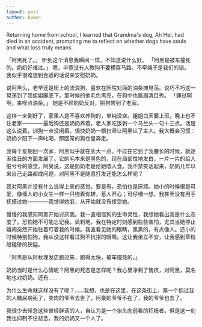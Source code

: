 ```yaml
---
layout: post
author: Ruwei
---
```


Returning home from school, I learned that Grandma's dog, Ah Hei, had died in an accident, prompting me to reflect on whether dogs have souls and what loss truly means.

「阿黑死了。」
听到这个消息我瞬间一怵，不知道说什么好。
「阿黑是被车撞死的。奶奶好难过。」
嗯，毕竟没有人教狗不要横穿马路。不牵绳子是我们的错。
我似乎很难想到合适的话说来安慰奶奶。

说阿黑么，老早还是街上的流浪狗，喜欢在医院对面的油条摊晃荡。说巧不巧这一晃荡到了我姐姐脚底下。那时候的他毛色黑亮，在狗中也属眉清目秀。
「罪过啊啊，来喫点油条。」
她是不顾奶奶反对，把狗带到了老家。

这样一来倒好了，家里人是不喜欢养狗的，单纯没空。姐姐白天要上班，晚上也不住老家————最后狗还是奶奶养着。老人家吃饭剥一个马兰头一句十三点。话是这么说着，训狗一点没闲着。很快奶奶一根扫帚让阿黑认了主人。我大概会习惯：奶奶夕阳下一声叱喝，那回笼的狗仓皇奔走。

我每个星期回一次家，阿黑似乎就在长大一点。不过在它到了我腰长的时候，就逐渐往丑的方面发展了。它的毛本来是黑色的，现在局部性地发白，一片一片的给人脏兮兮的感觉。阿昊说，这是奶奶老是给她喂人食。我不禁笑话起来，奶奶几年以来自己走路都成问题，对阿黑不是随意打发还能怎么样呢？

我对阿黑并没有什么说得上来的感觉。要是有，恐怕也是厌烦。她小的时候很是可爱，像缠人的小女生一样一只绕着你转，惹人开心；可仔细一想，我甚至没有用手抚摸过她————我觉得她脏，从开始就没有接受她。

慢慢的我感知阿黑开始讨厌我。我一直相信狗的生命灵性，我想她看出我是什么态度了。恐怕她不可能忘记我。讽刺地，我在特定时刻感到些些害怕，尤其当她停止嬉闹突然开始驻着盯着我的时候。我直看见她的眼睛，黑黑的，有点像人。还小的时候特别怕狗，我从没这样看过狗不抗拒的眼睛。这让我坐立不安，让我感到草粒般磕碜的狭隘。

「阿黑是从阿秋理发店跑过来，跑得太快，被车撞死的。」

奶奶当时是什么心情呢？阿黑的死态是怎样呢？我心里净剩了愧疚，对阿黑，莫名地也对奶奶。还有……

为什么生命就这样没有了呢？……我想，也是在这里，在这条街上，第一个抱过我的人糖尿病死了，卖肉的爷爷去世了，阿豪的爷爷不在了，我的爷爷也去了。

我很少去悼念这些曾经鲜活的人，自认为是一个抬头向前看的积极者，但是这一刻我也抑制不住悲念。我的奶奶又一个人了。
